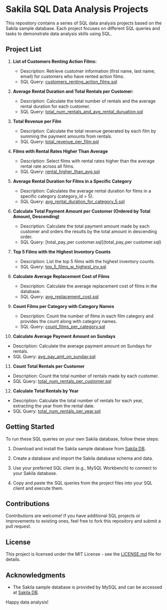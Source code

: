 # Sakila SQL Data Analysis Projects

This repository contains a series of SQL data analysis projects based on the Sakila sample database. Each project focuses on different SQL queries and tasks to demonstrate data analysis skills using SQL.

## Project List

1. **List of Customers Renting Action Films:**
   - Description: Retrieve customer information (first name, last name, email) for customers who have rented action films.
   - SQL Query: [customers_renting_action_films.sql](customers_renting_action_films.sql)

2. **Average Rental Duration and Total Rentals per Customer:**
   - Description: Calculate the total number of rentals and the average rental duration for each customer.
   - SQL Query: [total_num_rentals_and_avg_rental_duruation.sql](total_num_rentals_and_avg_rental_duruation.sql)

3. **Total Revenue per Film**
   - Description: Calculate the total revenue generated by each film by summing the payment amounts from rentals.
   - SQL Query: [total_revenue_per_film.sql](total_revenue_per_film.sql)

4. **Films with Rental Rates Higher Than Average**
   - Description: Select films with rental rates higher than the average rental rate across all films.
   - SQL Query: [rental_higher_than_avg.sql](rental_higher_than_avg.sql)

5. **Average Rental Duration for Films in a Specific Category**
   - Description: Calculates the average rental duration for films in a specific category (category_id = 5).
   - SQL Query: [avg_rental_duration_for_category_5.sql](avg_rental_duration_for_category_5.sql)
  
6. **Calculate Total Payment Amount per Customer (Ordered by Total Amount, Descending)**
   - Description: Calculate the total payment amount made by each customer and orders the results by the total amount in descending order.
   - SQL Query: [total_pay_per customer.sql](total_pay_per customer.sql)
  
7. **Top 5 Films with the Highest Inventory Counts**
   - Description: List the top 5 films with the highest inventory counts.
   - SQL Query: [top_5_films_w_highest_inv.sql](top_5_films_w_highest_inv.sql)
  
8. **Calculate Average Replacement Cost of Films**
   - Description: Calculate the average replacement cost of films in the database.
   - SQL Query: [avg_replacement_cost.sql](avg_replacement_cost.sql)
  
9. **Count Films per Category with Category Names**
   - Description: Count the number of films in each film category and provides the count along with category names.
   - SQL Query: [count_films_per_category.sql](count_films_per_category.sql)
     
10. **Calculate Average Payment Amount on Sundays**
   - Description: Calculate the average payment amount on Sundays for rentals.
   - SQL Query: [avg_pay_amt_on_sunday.sql](avg_pay_amt_on_sunday.sql)
     
11. **Count Total Rentals per Customer**
   - Description: Count the total number of rentals made by each customer.
   - SQL Query: [total_num_rentals_per_customer.sql](total_num_rentals_per_customer.sql)
     
12. **Calculate Total Rentals by Year**
   - Description: Calculate the total number of rentals for each year, extracting the year from the rental date.
   - SQL Query: [total_num_rentals_per_year.sql](total_num_rentals_per_year.sql)

## Getting Started

To run these SQL queries on your own Sakila database, follow these steps:

1. Download and install the Sakila sample database from [Sakila DB](https://dev.mysql.com/doc/sakila/en/).

2. Create a database and import the Sakila database schema and data.

3. Use your preferred SQL client (e.g., MySQL Workbench) to connect to your Sakila database.

4. Copy and paste the SQL queries from the project files into your SQL client and execute them.

## Contributions

Contributions are welcome! If you have additional SQL projects or improvements to existing ones, feel free to fork this repository and submit a pull request.

## License

This project is licensed under the MIT License - see the [LICENSE.md](LICENSE.md) file for details.

## Acknowledgments

- The Sakila sample database is provided by MySQL and can be accessed at [Sakila DB](https://dev.mysql.com/doc/sakila/en/).

Happy data analysis!
